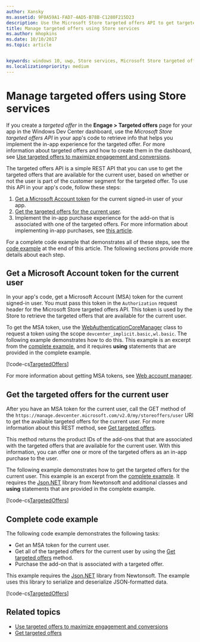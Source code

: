 ```yaml
---
author: Xansky
ms.assetid: 9F0A59A1-FAD7-4AD5-B78B-C1280F215D23
description: Use the Microsoft Store targeted offers API to get targeted offers that are available for the current user of your app.
title: Manage targeted offers using Store services
ms.author: mhopkins
ms.date: 10/10/2017
ms.topic: article


keywords: windows 10, uwp, Store services, Microsoft Store targeted offers API, targeted offers
ms.localizationpriority: medium
---
```


# Manage targeted offers using Store services

If you create a *targeted offer* in the **Engage > Targeted offers** page for your app in the Windows Dev Center dashboard, use the *Microsoft Store targeted offers API* in your app's code to retrieve info that helps you implement the in-app experience for the targeted offer. For more information about targeted offers and how to create them in the dashboard, see [Use targeted offers to maximize engagement and conversions](../publish/use-targeted-offers-to-maximize-engagement-and-conversions.md).

The targeted offers API is a simple REST API that you can use to get the targeted offers that are available for the current user, based on whether or not the user is part of the customer segment for the targeted offer. To use this API in your app's code, follow these steps:

1.  [Get a Microsoft Account token](#obtain-a-microsoft-account-token) for the current signed-in user of your app.
2.  [Get the targeted offers for the current user](#get-targeted-offers).
3.  Implement the in-app purchase experience for the add-on that is associated with one of the targeted offers. For more information about implementing in-app purchases, see [this article](enable-in-app-purchases-of-apps-and-add-ons.md).

For a complete code example that demonstrates all of these steps, see the [code example](#code-example) at the end of this article. The following sections provide more details about each step.

<span id="obtain-a-microsoft-account-token" />

## Get a Microsoft Account token for the current user

In your app's code, get a Microsoft Account (MSA) token for the current signed-in user. You must pass this token in the ```Authorization``` request header for the Microsoft Store targeted offers API. This token is used by the Store to retrieve the targeted offers that are available for the current user.

To get the MSA token, use the [WebAuthenticationCoreManager](https://docs.microsoft.com/uwp/api/windows.security.authentication.web.core.webauthenticationcoremanager) class to request a token using the scope ```devcenter_implicit.basic,wl.basic```. The following example demonstrates how to do this. This example is an excerpt from the [complete example](#code-example), and it requires **using** statements that are provided in the complete example.

[!code-cs[TargetedOffers](./code/StoreServicesExamples_TargetedOffers/cs/TargetedOffers.cs#GetMSAToken)]

For more information about getting MSA tokens, see [Web account manager](../security/web-account-manager.md).

<span id="get-targeted-offers" />

## Get the targeted offers for the current user

After you have an MSA token for the current user, call the GET method of the ```https://manage.devcenter.microsoft.com/v2.0/my/storeoffers/user``` URI to get the available targeted offers for the current user. For more information about this REST method, see [Get targeted offers](get-targeted-offers.md).

This method returns the product IDs of the add-ons that that are associated with the targeted offers that are available for the current user. With this information, you can offer one or more of the targeted offers as an in-app purchase to the user.

The following example demonstrates how to get the targeted offers for the current user. This example is an excerpt from the [complete example](#code-example). It requires the [Json.NET](http://www.newtonsoft.com/json) library from Newtonsoft and additional classes and **using** statements that are provided in the complete example.

[!code-cs[TargetedOffers](./code/StoreServicesExamples_TargetedOffers/cs/TargetedOffers.cs#GetTargetedOffers)]

<span id="code-example" />

## Complete code example

The following code example demonstrates the following tasks:

* Get an MSA token for the current user.
* Get all of the targeted offers for the current user by using the [Get targeted offers](get-targeted-offers.md) method.
* Purchase the add-on that is associated with a targeted offer.

This example requires the [Json.NET](http://www.newtonsoft.com/json) library from Newtonsoft. The example uses this library to serialize and deserialize JSON-formatted data.

[!code-cs[TargetedOffers](./code/StoreServicesExamples_TargetedOffers/cs/TargetedOffers.cs#GetTargetedOffersSample)]

## Related topics

* [Use targeted offers to maximize engagement and conversions](../publish/use-targeted-offers-to-maximize-engagement-and-conversions.md)
* [Get targeted offers](get-targeted-offers.md)
